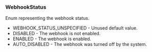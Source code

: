 ### WebhookStatus
Enum representing the webhook status.

- WEBHOOK_STATUS_UNSPECIFIED - Unused default value.
- DISABLED - The webhook is not enabled.
- ENABLED - The webhook is enabled.
- AUTO_DISABLED - The webhook was turned off by the system.
